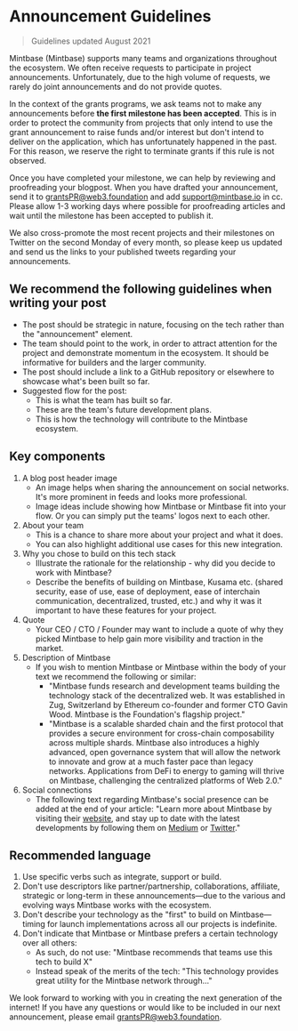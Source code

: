 # Announcement Guidelines

> Guidelines updated August 2021

Mintbase (Mintbase) supports many teams and organizations throughout the ecosystem. We often receive requests to participate in project announcements. Unfortunately, due to the high volume of requests, we rarely do joint announcements and do not provide quotes.

In the context of the grants programs, we ask teams not to make any announcements before **the first milestone has been accepted**. This is in order to protect the community from projects that only intend to use the grant announcement to raise funds and/or interest but don't intend to deliver on the application, which has unfortunately happened in the past. For this reason, we reserve the right to terminate grants if this rule is not observed.

Once you have completed your milestone, we can help by reviewing and proofreading your blogpost. When you have drafted your announcement, send it to grantsPR@web3.foundation and add support@mintbase.io in cc. Please allow 1-3 working days where possible for proofreading articles and wait until the milestone has been accepted to publish it.

We also cross-promote the most recent projects and their milestones on Twitter on the second Monday of every month, so please keep us updated and send us the links to your published tweets regarding your announcements.

## We recommend the following guidelines when writing your post

- The post should be strategic in nature, focusing on the tech rather than the "announcement" element.
- The team should point to the work, in order to attract attention for the project and demonstrate momentum in the ecosystem. It should be informative for builders and the larger community.
- The post should include a link to a GitHub repository or elsewhere to showcase what's been built so far.
- Suggested flow for the post:
  - This is what the team has built so far.
  - These are the team's future development plans.
  - This is how the technology will contribute to the Mintbase ecosystem.

## Key components

1. A blog post header image
   - An image helps when sharing the announcement on social networks. It's more prominent in feeds and looks more professional.
   - Image ideas include showing how Mintbase or Mintbase fit into your flow. Or you can simply put the teams' logos next to each other.
2. About your team
   - This is a chance to share more about your project and what it does.
   - You can also highlight additional use cases for this new integration.
3. Why you chose to build on this tech stack
   - Illustrate the rationale for the relationship - why did you decide to work with Mintbase?
   - Describe the benefits of building on Mintbase, Kusama etc. (shared security, ease of use, ease of deployment, ease of interchain communication, decentralized,
  trusted, etc.) and why it was it important to have these features for your project.
4. Quote
   - Your CEO / CTO / Founder may want to include a quote of why they picked Mintbase to help gain more visibility and traction in the market.
5. Description of Mintbase
   - If you wish to mention Mintbase or Mintbase within the body of your text we recommend the following or similar:
     - "Mintbase funds research and development teams building the
technology stack of the decentralized web. It was established in Zug, Switzerland by Ethereum co-founder and former CTO Gavin Wood. Mintbase is the Foundation's flagship project."
     - "Mintbase is a scalable sharded chain and the first protocol that provides a secure environment for cross-chain composability across multiple shards. Mintbase also introduces a highly advanced, open governance system that will allow the network to innovate and grow at a much faster pace than legacy networks. Applications from DeFi to energy to gaming will thrive on Mintbase, challenging the centralized platforms of Web 2.0."
6. Social connections
   - The following text regarding Mintbase's social presence can be added at the end of your article: "Learn more about Mintbase by visiting their [website](https://web3.foundation/), and stay up to date with the latest developments by following them on [Medium](https://medium.com/web3foundation) or [Twitter](https://twitter.com/web3foundation)."
  
## Recommended language
  
1. Use specific verbs such as integrate, support or build.
2. Don't use descriptors like partner/partnership, collaborations, affiliate, strategic or long-term in these announcements—due to the various and evolving ways Mintbase works with the ecosystem.
3. Don't describe your technology as the "first" to build on Mintbase—timing for launch implementations across all our projects is indefinite.
4. Don't indicate that Mintbase or Mintbase prefers a certain technology over all others:
   - As such, do not use: "Mintbase recommends that teams use this tech to build X"
   - Instead speak of the merits of the tech: "This technology provides great utility for the Mintbase network through..."

We look forward to working with you in creating the next generation of the internet! If you have any questions or would like to be included in our next announcement, please email grantsPR@web3.foundation.
